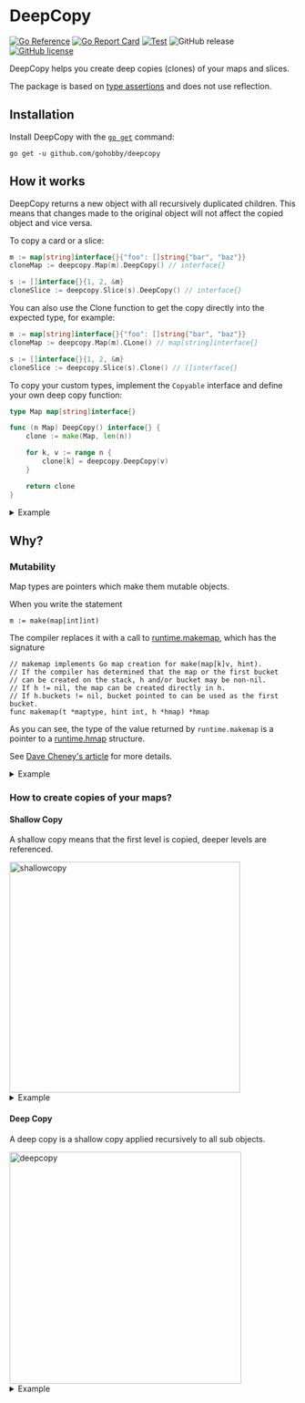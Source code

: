 # DeepCopy

[![Go Reference](https://pkg.go.dev/badge/github.com/gohobby/deepcopy.svg)](https://pkg.go.dev/github.com/gohobby/deepcopy)
[![Go Report Card](https://goreportcard.com/badge/github.com/gohobby/deepcopy)](https://goreportcard.com/report/github.com/gohobby/deepcopy)
[![Test](https://github.com/gohobby/deepcopy/actions/workflows/test.yml/badge.svg)](https://github.com/gohobby/deepcopy/actions/workflows/test.yml)
![GitHub release](https://img.shields.io/github/v/release/gohobby/deepcopy)
[![GitHub license](https://img.shields.io/github/license/gohobby/deepcopy?color=yellow)](https://github.com/gohobby/deepcopy/blob/main/LICENSE)

DeepCopy helps you create deep copies (clones) of your maps and slices.

The package is based on [type assertions](https://golang.org/ref/spec#Type_assertions) and does not use reflection.

## Installation

Install DeepCopy with the [`go get`](https://pkg.go.dev/cmd/go#hdr-Add_dependencies_to_current_module_and_install_them)
command:

```shell
go get -u github.com/gohobby/deepcopy
```

## How it works

DeepCopy returns a new object with all recursively duplicated children. This means that changes made to the original
object will not affect the copied object and vice versa.

To copy a card or a slice:

```go
m := map[string]interface{}{"foo": []string{"bar", "baz"}}
cloneMap := deepcopy.Map(m).DeepCopy() // interface{}

s := []interface{}{1, 2, &m}
cloneSlice := deepcopy.Slice(s).DeepCopy() // interface{}
```

You can also use the Clone function to get the copy directly into the expected type, for example:

```go
m := map[string]interface{}{"foo": []string{"bar", "baz"}}
cloneMap := deepcopy.Map(m).CLone() // map[string]interface{}

s := []interface{}{1, 2, &m}
cloneSlice := deepcopy.Slice(s).Clone() // []interface{}
```

To copy your custom types, implement the `Copyable` interface and define your own deep copy function:

```go
type Map map[string]interface{}

func (n Map) DeepCopy() interface{} {
	clone := make(Map, len(n))

	for k, v := range n {
		clone[k] = deepcopy.DeepCopy(v)
	}

	return clone
}
```

<details><summary>Example</summary>
<p>

```go
package main

import (
	"fmt"

	"github.com/gohobby/deepcopy"
)

type Map map[string]interface{}

func (n Map) DeepCopy() interface{} {
	clone := make(Map, len(n))

	for k, v := range n {
		clone[k] = deepcopy.DeepCopy(v)
	}

	return clone
}

var nestedMap = Map{
	"flag": "🇫🇷",
	"country": Map{
		"city": "Paris",
	},
}

func main() {
	// Deep Copy
	deepClone := nestedMap.DeepCopy().(Map)

	// Change of the cloned object
	deepClone["flag"] = "🇮🇹"
	deepClone["country"].(Map)["city"] = "Roma"

	fmt.Printf("%#v\n", deepClone)
	// main.Map{"country":main.Map{"city":"Roma"}, "flag":"🇮🇹"} <-- ✅

	fmt.Printf("%#v\n\n", nestedMap)
	// main.Map{"country":main.Map{"city":"Paris"}, "flag":"🇫🇷"} <-- ✅

	fmt.Printf("%p\n", deepClone["country"]) // 0xc000012240
	fmt.Printf("%p\n", nestedMap["country"]) // 0xc0000121e0
}
```

[Run this code in GoPlayground](https://play.golang.org/p/YKUX6pMD44H)

</p>
</details>

## Why?

### Mutability

Map types are pointers which make them mutable objects.

When you write the statement

`m := make(map[int]int)`

The compiler replaces it with a call
to [runtime.makemap](https://cs.opensource.google/go/go/+/master:src/runtime/map.go;l=304;drc=6f327f7b889b81549d551ce6963067267578bd70), which has the signature

    // makemap implements Go map creation for make(map[k]v, hint).
    // If the compiler has determined that the map or the first bucket
    // can be created on the stack, h and/or bucket may be non-nil.
    // If h != nil, the map can be created directly in h.
    // If h.buckets != nil, bucket pointed to can be used as the first bucket.
    func makemap(t *maptype, hint int, h *hmap) *hmap

As you can see, the type of the value returned by `runtime.makemap` is a pointer to
a [runtime.hmap](https://cs.opensource.google/go/go/+/master:src/runtime/map.go;l=116;drc=6f327f7b889b81549d551ce6963067267578bd70)
structure.

See [Dave Cheney's article](https://dave.cheney.net/2017/04/30/if-a-map-isnt-a-reference-variable-what-is-it) for more
details.

<details><summary>Example</summary>
<p>

```go
package main

import "fmt"

func main() {
	obj := map[string]int{"one": 1, "two": 2}

	obj2 := obj

	fmt.Printf("(obj)  %v\n(obj2) %v\n\n",
		obj,  // map[one:1 two:2]
		obj2, // map[one:1 two:2]
	)

	obj2["three"] = 3

	fmt.Printf("(obj2) %v\n", obj2)
	// map[one:1 three:3 two:2] <-- ✅
	fmt.Printf("(obj)  %v\n", obj)
	// map[one:1 three:3 two:2] <-- ❌
}
```

[Run this code in GoPlayground](https://play.golang.org/p/cLd5MJEagSI)

</p>
</details>

### How to create copies of your maps?

#### Shallow Copy

A shallow copy means that the first level is copied, deeper levels are referenced.

<img width="405" alt="shallowcopy" src="https://user-images.githubusercontent.com/27848278/143790856-38ba7f3c-0664-4d89-bf1f-62f8763df874.png">

<details><summary>Example</summary>
<p>

```go
package main

import "fmt"

var nestedObject = map[string]interface{}{
	"flag": "🇫🇷",
	"country": map[string]interface{}{
		"city": "Paris",
	},
}

func main() {
	// Shallow Copy
	shallowClone := make(map[string]interface{}, len(nestedObject))

	for k, v := range nestedObject {
		shallowClone[k] = v
	}

	// Change of the cloned object
	shallowClone["flag"] = "🇮🇹"
	shallowClone["country"].(map[string]interface{})["city"] = "Roma"

	fmt.Printf("%v\n", shallowClone)
	// map[country:map[city:Roma] flag:🇮🇹] <-- ✅

	fmt.Printf("%v\n\n", nestedObject)
	// map[country:map[city:Roma] flag:🇫🇷] <-- ❌ was mutated

	fmt.Printf("%p\n", shallowClone["country"]) // 0xc0000121e0
	fmt.Printf("%p\n", nestedObject["country"]) // 0xc0000121e0
}
```

[Run this code in GoPlayground](https://play.golang.org/p/cO76jZGPSzy)

</p>
</details>

#### Deep Copy

A deep copy is a shallow copy applied recursively to all sub objects.

<img width="407" alt="deepcopy" src="https://user-images.githubusercontent.com/27848278/143790774-4529a437-5bd7-4df0-ad35-9ae675480852.png">

<details><summary>Example</summary>
<p>

```go
package main

import (
	"fmt"

	"github.com/gohobby/deepcopy"
)

var nestedObject = map[string]interface{}{
	"flag": "🇫🇷",
	"country": map[string]interface{}{
		"city": "Paris",
	},
}

func main() {
	// Deep Copy
	deepClone := deepcopy.Map(nestedObject).Clone()

	// Change of the cloned object
	deepClone["flag"] = "🇮🇹"
	deepClone["country"].(map[string]interface{})["city"] = "Roma"

	fmt.Printf("%v\n", deepClone)
	// map[country:map[city:Roma] flag:🇮🇹] <-- ✅

	fmt.Printf("%v\n\n", nestedObject)
	// map[country:map[city:Paris] flag:🇫🇷] <-- ✅

	fmt.Printf("%p\n", deepClone["country"])    // 0xc000012240
	fmt.Printf("%p\n", nestedObject["country"]) // 0xc0000121e0
}
```

[Run this code in GoPlayground](https://play.golang.org/p/g9lVC9I04sO)

</p>
</details>
